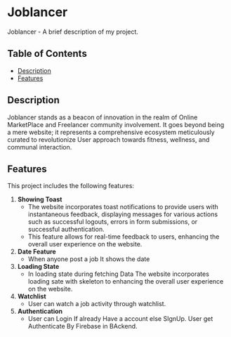 # Joblancer

Joblancer  - A brief description of my project.

## Table of Contents

- [Description](#description)
- [Features](#features)

## Description

Joblancer stands as a beacon of innovation in the realm of Online MarketPlace and Freelancer community involvement. It goes beyond being a mere website; it represents a comprehensive ecosystem meticulously curated to revolutionize User approach towards fitness, wellness, and communal interaction.

## Features

This project includes the following features:

1. **Showing Toast**
   - The website incorporates toast notifications to provide users with instantaneous feedback, displaying messages for various actions such as       successful logouts, errors in form submissions, or successful authentication.
   - This feature allows for real-time feedback to users, enhancing the overall user experience on the website.
2. **Date Feature**
   - When anyone post a job It shows the date
3. **Loading State**
   - In loading state during fetching Data The website incorporates loading sate with skeleton to enhancing the overall user experience on the website.
4. **Watchlist**
   - User can watch a job activity through watchlist. 
5. **Authentication**
   - User can Login If already Have a account else SIgnUp. User get Authenticate By Firebase in BAckend.

